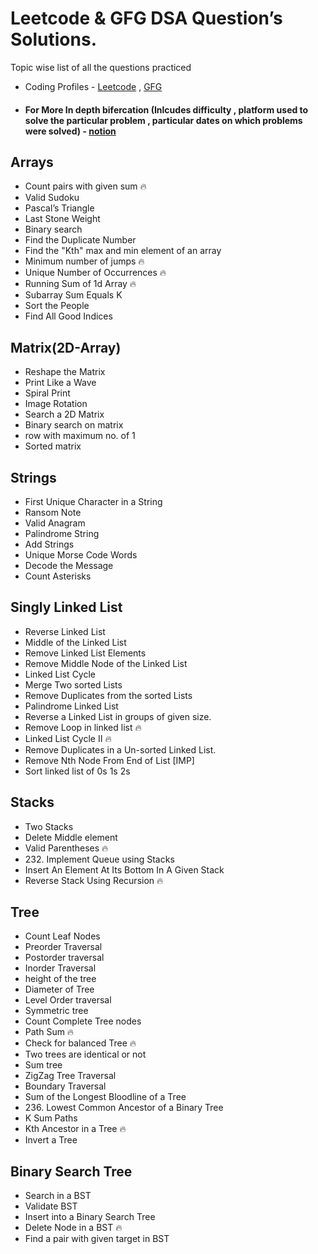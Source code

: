
# Leetcode & GFG DSA Question’s Solutions.
 Topic wise list of all the questions practiced
- Coding Profiles - [Leetcode](https://leetcode.com/rudranshkhandelwal123/) , [GFG](https://auth.geeksforgeeks.org/user/rudranshkhandelwal123/practice)
- ####  For More In depth bifercation (Inlcudes difficulty , platform used to solve the particular problem , particular dates on which problems were solved) - [notion](https://foul-cook-ae3.notion.site/DSA-Question-s-Tracker-bbc37f14bb86422294d720ac180da6d6) 

## Arrays
- Count pairs with given sum 🔥
- Valid Sudoku
- Pascal’s Triangle
- Last Stone Weight
- Binary search
- Find the Duplicate Number
- Find the "Kth" max and min element of an array
- Minimum number of jumps  🔥
- Unique Number of Occurrences  🔥
- Running Sum of 1d Array 🔥
- Subarray Sum Equals K
- Sort the People
- Find All Good Indices

## Matrix(2D-Array)
- Reshape the Matrix
- Print Like a Wave
- Spiral Print
- Image Rotation
- Search a 2D Matrix
- Binary search on matrix
- row with maximum no. of 1
- Sorted matrix

## Strings
- First Unique Character in a String
- Ransom Note
- Valid Anagram
- Palindrome String
- Add Strings
- Unique Morse Code Words
- Decode the Message
- Count Asterisks

## Singly Linked List
- Reverse Linked List
- Middle of the Linked List
- Remove Linked List Elements
- Remove Middle Node of the Linked List
- Linked List Cycle
- Merge Two sorted Lists
- Remove Duplicates from the sorted Lists
- Palindrome Linked List
- Reverse a Linked List in groups of given size.
- Remove Loop in linked list  🔥
- Linked List Cycle II  🔥
- Remove Duplicates in a Un-sorted Linked List.
- Remove Nth Node From End of List [IMP]
- Sort linked list of 0s 1s 2s

## Stacks
- Two Stacks
- Delete Middle element 
- Valid Parentheses 🔥
- 232. Implement Queue using Stacks
- Insert An Element At Its Bottom In A Given Stack
- Reverse Stack Using Recursion 🔥

## Tree
- Count Leaf Nodes
-  Preorder Traversal
-   Postorder traversal
-  Inorder Traversal
- height of the tree
- Diameter of Tree
- Level Order traversal
- Symmetric tree
- Count Complete Tree nodes
- Path Sum 🔥
- Check for balanced Tree  🔥
- Two trees are identical or not
- Sum tree
- ZigZag Tree Traversal
- Boundary Traversal
- Sum of the Longest Bloodline of a Tree
- 236. Lowest Common Ancestor of a Binary Tree
- K Sum Paths
- Kth Ancestor in a Tree 🔥
- Invert a Tree

## Binary Search Tree
- Search in a BST
- Validate BST
- Insert into a Binary Search Tree
- Delete Node in a BST  🔥
- Find a pair with given target in BST

